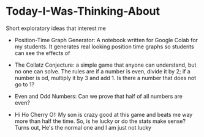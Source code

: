 # Today-I-Was-Thinking-About
 Short exploratory ideas that interest me

* Position-Time Graph Generator:
	A notebook written for Google Colab for my students. It generates real looking position time graphs so students can see the effects of 

* The Collatz Conjecture:
	a simple game that anyone can understand, but no one can solve. The rules are if a number is even, divide it by 2; if a number is od, multiply it by 3 and add 1. Is there a number that does not go to 1?

* Even and Odd Numbers:
	Can we prove that half of all numbers are even?

* Hi Ho Cherry O!:
	My son is crazy good at this game and beats me way more than half the time. So, is he lucky or do the stats make sense? Turns out, He's the normal one and I am just not lucky
